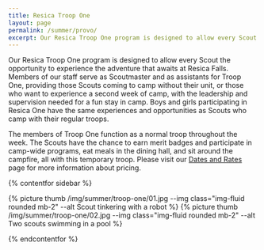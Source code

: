 ```yaml
---
title: Resica Troop One
layout: page
permalink: /summer/provo/
excerpt: Our Resica Troop One program is designed to allow every Scout the opportunity to experience the adventure that awaits at Resica Falls.
---
```


Our Resica Troop One program is designed to allow every Scout the opportunity to experience the adventure that awaits at Resica Falls. Members of our staff serve as Scoutmaster and as assistants for Troop One, providing those Scouts coming to camp without their unit, or those who want to experience a second week of camp, with the leadership and supervision needed for a fun stay in camp. Boys and girls participating in Resica One have the same experiences and opportunities as Scouts who camp with their regular troops.

The members of Troop One function as a normal troop throughout the week. The Scouts have the chance to earn merit badges and participate in camp-wide programs, eat meals in the dining hall, and sit around the campfire, all with this temporary troop.  Please visit our [Dates and Rates](/summer/register) page for more information about pricing.

<!-- <table class="table text-center table-sessions">
  <thead class="thead-inverse">
    <tr>
      <th class="text-center">Session</th>
      <th class="text-center">Dates</th>
      <th class="text-center">Registration</th>
    </tr>
  </thead>
  <tbody>
    <tr>
      <td>Week 4</td>
      <td>July 14 - July 20</td>
      <td><a class="btn btn-primary" href="https://scoutingevent.com/525-73304-180236">Register Now</a></td>
    </tr>
    <tr>
      <td>Week 5</td>
      <td>July 21 - July 27</td>
      <td><a class="btn btn-primary" href="https://scoutingevent.com/525-73304-180237">Register Now</a></td>
    </tr>
    <tr>
      <td>Week 6</td>
      <td>July 28 - August 3</td>
      <td><a class="btn btn-primary" href="https://scoutingevent.com/525-73304-180238">Register Now</a></td>
    </tr>
  </tbody>
</table> -->


{% contentfor sidebar %}

{% picture thumb /img/summer/troop-one/01.jpg --img class="img-fluid rounded mb-2" --alt Scout tinkering with a robot %}
{% picture thumb /img/summer/troop-one/02.jpg --img class="img-fluid rounded mb-2" --alt Two scouts swimming in a pool %}

{% endcontentfor %}
